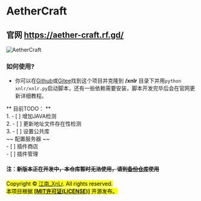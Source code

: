 # AetherCraft
## 官网 https://aether-craft.rf.gd/
![AetherCraft](https://aether-craft.rf.gd/aethercraft.png "AetherCraft")   
### 如何使用?   
- 你可以在<a href=https://github.com/jiangnan-qwq/aethercraft>Github</a>或<a href=https://gitee.com/jiangnan-qwq/aethercraft>Gitee</a>找到这个项目并克隆到 **/xnlr** 目录下并用`python xnlr/xnlr.py`启动脚本，还有一些依赖需要安装，脚本开发完毕后会在官网更新详细教程。

** 目前TODO： **   
    1. - [ ] 增加JAVA检测   
    2. - [ ] 更新地址文件存在性检测   
    3. - [ ] 设置公共库   
~~ 配置服务器 ~~   
    - [ ] 插件商店   
    - [ ] 插件管理   

#### 注：~~新版本正在开发中，本仓库暂时无法使用，请到<a href=https://github.com/jiangnan-qwq/acbackup>备份仓库</a>使用~~

<mark>Copyright © <a href=https://b23.tv/JWRdXUU>江南_XnLr</a>. All rights reserved.   
本项目根据 **<a href=https://mitsloan.mit.edu/licensing>[MIT许可证(LICENSE)]</a>** 开源发布。</mark>